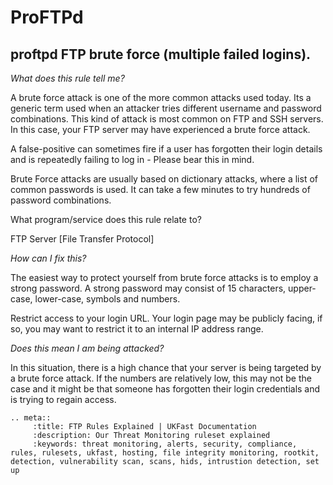 # ProFTPd

## proftpd FTP brute force (multiple failed logins).

*What does this rule tell me?*


A brute force attack is one of the more common attacks used today. Its a generic term used when an attacker tries different username and password combinations. This kind of attack is most common on FTP and SSH servers. In this case, your FTP server may have experienced a brute force attack.

A false-positive can sometimes fire if a user has forgotten their login details and is repeatedly failing to log in - Please bear this in mind.

Brute Force attacks are usually based on dictionary attacks, where a list of common passwords is used. It can take a few minutes to try hundreds of password combinations.

What program/service does this rule relate to?


FTP Server [File Transfer Protocol]

*How can I fix this?*


The easiest way to protect yourself from brute force attacks is to employ a strong password. A strong password may consist of 15 characters, upper-case, lower-case, symbols and numbers.

Restrict access to your login URL. Your login page may be publicly facing, if so, you may want to restrict it to an internal IP address range.

*Does this mean I am being attacked?*

In this situation, there is a high chance that your server is being targeted by a brute force attack. If the numbers are relatively low, this may not be the case and it might be that someone has forgotten their login credentials and is trying to regain access.

```eval_rst
.. meta::
     :title: FTP Rules Explained | UKFast Documentation
     :description: Our Threat Monitoring ruleset explained
     :keywords: threat monitoring, alerts, security, compliance, rules, rulesets, ukfast, hosting, file integrity monitoring, rootkit, detection, vulnerability scan, scans, hids, intrustion detection, set up
